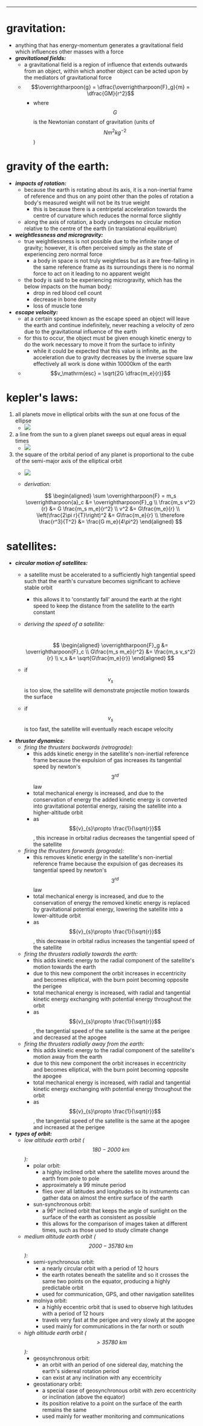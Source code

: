 
-----
# **gravitation:**
- anything that has energy-momentum generates a gravitational field which influences other masses with a force
- ***gravitational fields:***
  - a gravitational field is a region of influence that extends outwards from an object, within which another object can be acted upon by the mediators of gravitational force
  - $$\overrightharpoon{g} = \dfrac{\overrightharpoon{F}_g}{m} = \dfrac{GM}{r^2}$$
    - where $$G$$ is the Newtonian constant of gravitation (units of $$N{m}^{2}{kg}^{-2}$$)

# **gravity of the earth:**
- ***impacts of rotation:***
  - because the earth is rotating about its axis, it is a non-inertial frame of reference and thus on any point other than the poles of rotation a body's measured weight will not be its true weight
    - this is because there is a centripetal acceleration towards the centre of curvature which reduces the normal force slightly
  - along the axis of rotation, a body undergoes no circular motion relative to the centre of the earth (in translational equilibrium)
- ***weightlessness and microgravity:***
  - true weightlessness is not possible due to the infinite range of gravity; however, it is often perceived simply as the state of experiencing zero normal force
    - a body in space is not truly weightless but as it are free-falling in the same reference frame as its surroundings there is no normal force to act on it leading to no apparent weight
  - the body is said to be experiencing microgravity, which has the below impacts on the human body:
    - drop in red blood cell count
    - decrease in bone density
    - loss of muscle tone
- ***escape velocity:***
  - at a certain speed known as the escape speed an object will leave the earth and continue indefinitely, never reaching a velocity of zero due to the gravitational influence of the earth
  - for this to occur, the object must be given enough kinetic energy to do the work necessary to move it from the surface to infinity
    - while it could be expected that this value is infinite, as the acceleration due to gravity decreases by the inverse square law effectively all work is done within 10000km of the earth
  - $$v_\mathrm{esc} = \sqrt{2G \dfrac{m_e}{r}}$$

# **kepler's laws:**
1. all planets move in elliptical orbits with the sun at one focus of the ellipse
    - ![](./images/image_1.7364466c.jpg)
2. a line from the sun to a given planet sweeps out equal areas in equal times
    - ![](./images/image_2.38ec0da5.jpg)
3. the square of the orbital period of any planet is proportional to the cube of the semi-major axis of the elliptical orbit
    - ![](./images/image_3.c7423826.jpg)
    - *derivation:*
    
      $$
      \begin{aligned}
      \sum \overrightharpoon{F} = m_s \overrightharpoon{a}_c &= \overrightharpoon{F}_g \\
      \frac{m_s v^2}{r} &= G \frac{m_s m_e}{r^2} \\
      v^2 &= G\frac{m_e}{r} \\
      \left(\frac{2\pi r}{T}\right)^2 &= G\frac{m_e}{r} \\
      \therefore \frac{r^3}{T^2} &= \frac{G m_e}{4\pi^2}
      \end{aligned}
      $$

# **satellites:**
- ***circular motion of satellites:***
  - a satellite must be accelerated to a sufficiently high tangential speed such that the earth's curvature becomes significant to achieve stable orbit
    - this allows it to 'constantly fall' around the earth at the right speed to keep the distance from the satellite to the earth constant
  - *deriving the speed of a satellite:*

     $$
    \begin{aligned}
    \overrightharpoon{F}_g &= \overrightharpoon{F}_c \\
    G\frac{m_s m_e}{r^2} &= \frac{m_s v_s^2}{r} \\
    v_s &= \sqrt{G\frac{m_e}{r}}
    \end{aligned}
    $$
  - if $${v}_{s}$$ is too slow, the satellite will demonstrate projectile motion towards the surface
  - if $${v}_{s}$$ is too fast, the satellite will eventually reach escape velocity
- ***thruster dynamics:***
  - *firing the thrusters backwards (retrograde):*
    - this adds kinetic energy in the satellite's non-inertial reference frame because the expulsion of gas increases its tangential speed by newton's $$3^{rd}$$ law
    - total mechanical energy is increased, and due to the conservation of energy the added kinetic energy is converted into gravitational potential energy, raising the satellite into a higher-altitude orbit
    - as $${v}_{s}\propto \frac{1}{\sqrt{r}}$$, this increase in orbital radius decreases the tangential speed of the satellite
  - *firing the thrusters forwards (prograde):*
    - this removes kinetic energy in the satellite's non-inertial reference frame because the expulsion of gas decreases its tangential speed by newton's $$3^{rd}$$ law
    - total mechanical energy is increased, and due to the conservation of energy the removed kinetic energy is replaced by gravitational potential energy, lowering the satellite into a lower-altitude orbit
    - as $${v}_{s}\propto \frac{1}{\sqrt{r}}$$, this decrease in orbital radius increases the tangential speed of the satellite
  - *firing the thrusters radially towards the earth:*
    - this adds kinetic energy to the radial component of the satellite's motion towards the earth
    - due to this new component the orbit increases in eccentricity and becomes elliptical, with the burn point becoming opposite the perigee
    - total mechanical energy is increased, with radial and tangential kinetic energy exchanging with potential energy throughout the orbit
    - as $${v}_{s}\propto \frac{1}{\sqrt{r}}$$, the tangential speed of the satellite is the same at the perigee and decreased at the apogee
  - *firing the thrusters radially away from the earth:*
    - this adds kinetic energy to the radial component of the satellite's motion away from the earth
    - due to this new component the orbit increases in eccentricity and becomes elliptical, with the burn point becoming opposite the apogee
    - total mechanical energy is increased, with radial and tangential kinetic energy exchanging with potential energy throughout the orbit
    - as $${v}_{s}\propto \frac{1}{\sqrt{r}}$$, the tangential speed of the satellite is the same at the apogee and increased at the perigee
- ***types of orbit:***
  - *low altitude earth orbit ($$\, 180 - 2000 \:\mathrm{km}$$):*
    - polar orbit:
      - a highly inclined orbit where the satellite moves around the earth from pole to pole
      - approximately a 99 minute period
      - flies over all latitudes and longitudes so its instruments can gather data on almost the entire surface of the earth
    - sun-synchronous orbit:
      - a 96° inclined orbit that keeps the angle of sunlight on the surface of the earth as consistent as possible
      - this allows for the comparison of images taken at different times, such as those used to study climate change
  - *medium altitude earth orbit ($$\, 2000 - 35780 \:\mathrm{km}$$):*
    - semi-synchronous orbit:
      - a nearly circular orbit with a period of 12 hours
      - the earth rotates beneath the satellite and so it crosses the same two points on the equator, producing a highly predictable orbit
      - used for communication, GPS, and other navigation satellites
    - molniya orbit:
      - a highly eccentric orbit that is used to observe high latitudes with a period of 12 hours
      - travels very fast at the perigee and very slowly at the apogee
      - used mainly for communications in the far north or south
  - *high altitude earth orbit ($$\, >35780 \:\mathrm{km}$$):*
    - geosynchronous orbit:
      - an orbit with an period of one sidereal day, matching the earth's sidereal rotation period
      - can exist at any inclination with any eccentricity
    - geostationary orbit:
      - a special case of geosynchronous orbit with zero eccentricity or inclination (above the equator)
      - its position relative to a point on the surface of the earth remains the same
      - used mainly for weather monitoring and communications
